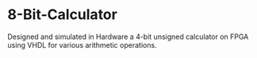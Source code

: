 # 8-Bit-Calculator
Designed and simulated in Hardware a 4-bit unsigned calculator on FPGA using VHDL for various arithmetic operations.
